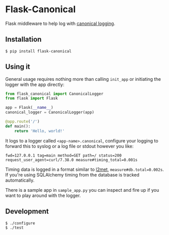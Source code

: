 Flask-Canonical
===============

Flask middleware to help log with [canonical logging](https://brandur.org/canonical-log-lines).


Installation
------------

    $ pip install flask-canonical


Using it
--------

General usage requires nothing more than calling `init_app` or initiating the logger with the app directly:

```python
from flask_canonical import CanonicalLogger
from flask import Flask

app = Flask(__name__)
canonical_logger = CanonicalLogger(app)

@app.route('/')
def main():
    return 'Hello, world!'
```

It logs to a logger called `<app-name>.canonical`, configure your logging to forward this to syslog or a log file or stdout however you like:

    fwd=127.0.0.1 tag=main method=GET path=/ status=200 request_user_agent=curl/7.38.0 measure#timing_total=0.001s

Timing data is logged in a format similar to [l2met](https://github.com/ryandotsmith/l2met), `measure#db.total=0.002s`. If you're using SQLAlchemy timing from the database is tracked automatically.

There is a sample app in `sample_app.py` you can inspect and fire up if you want to play around with the logger.


Development
-----------

    $ ./configure
    $ ./test
